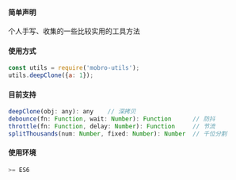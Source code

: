 #### 简单声明
个人手写、收集的一些比较实用的工具方法

#### 使用方式
```js
const utils = require('mobro-utils');
utils.deepClone({a: 1});
```

#### 目前支持
```js
deepClone(obj: any): any    // 深拷贝
debounce(fn: Function, wait: Number): Function      // 防抖
throttle(fn: Function, delay: Number): Function     // 节流
splitThousands(num: Number, fixed: Number): Number  // 千位分割
```

#### 使用环境
```js
>= ES6
```